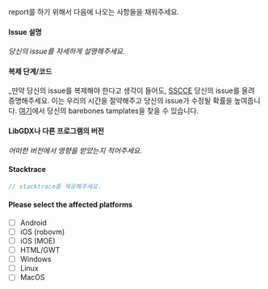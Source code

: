 report를 하기 위해서 다음에 나오는 사항들을 채워주세요.

#### Issue 설명
_당신의 issue를 자세하게 설명해주세요._

#### 복제 단계/코드

_만약 당신의 issue를 복제해야 한다고 생각이 들어도, [SSCCE](http://sscce.org/) 당신의 issue를 올려 증명해주세요. 이는 우리의 시간을 절약해주고 당신의 issue가 수정될 확률을 높여줍니다. [여기](https://github.com/libgdx/libgdx/wiki/Getting-help)에서 당신의 barebones tamplates을 찾을 수 있습니다.

#### LibGDX나 다른 프로그램의 버전
_어떠한 버전에서 영향을 받았는지 적어주세요._

#### Stacktrace
```java
// stacktrace를 제공해주세요.
```

#### Please select the affected platforms
- [ ] Android
- [ ] iOS (robovm)
- [ ] iOS (MOE)
- [ ] HTML/GWT
- [ ] Windows
- [ ] Linux
- [ ] MacOS
